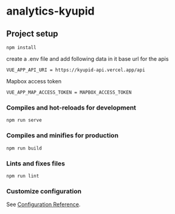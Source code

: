 # analytics-kyupid

## Project setup
```
npm install
```

create a .env file and add following data in it
base url for the apis
```
VUE_APP_API_URI = https://kyupid-api.vercel.app/api
```
Mapbox access token

```
VUE_APP_MAP_ACCESS_TOKEN = MAPBOX_ACCESS_TOKEN
```

### Compiles and hot-reloads for development
```
npm run serve
```

### Compiles and minifies for production
```
npm run build
```

### Lints and fixes files
```
npm run lint
```

### Customize configuration
See [Configuration Reference](https://cli.vuejs.org/config/).
